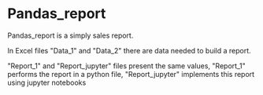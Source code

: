 # Pandas_report

Pandas_report is a simply sales report. 

In Excel files "Data_1" and "Data_2" there are data needed to build a report.

"Report_1" and "Report_jupyter" files present the same values, "Report_1" performs the report in a python file, "Report_jupyter" implements this report using jupyter notebooks
